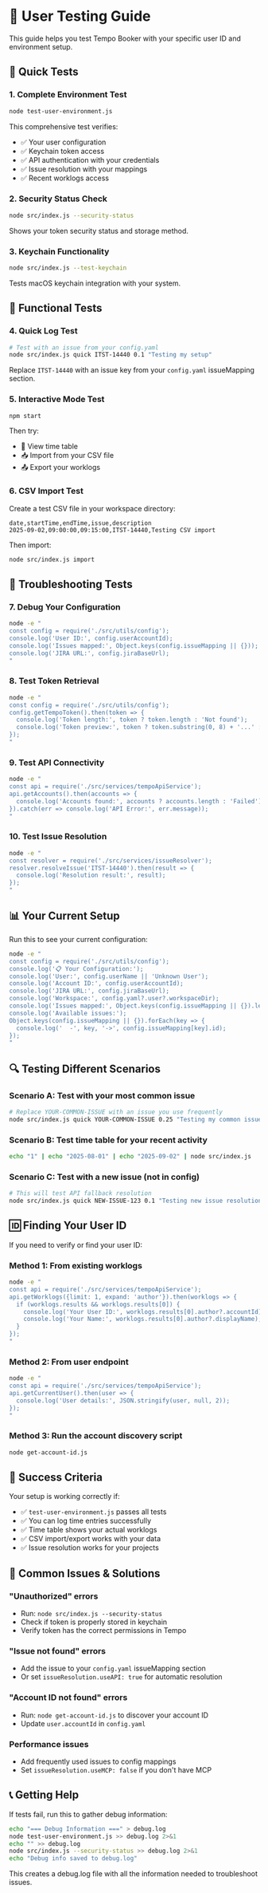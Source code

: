 # 🧪 User Testing Guide

This guide helps you test Tempo Booker with your specific user ID and environment setup.

## 🚀 Quick Tests

### 1. **Complete Environment Test**
```bash
node test-user-environment.js
```
This comprehensive test verifies:
- ✅ Your user configuration
- ✅ Keychain token access
- ✅ API authentication with your credentials
- ✅ Issue resolution with your mappings
- ✅ Recent worklogs access

### 2. **Security Status Check**
```bash
node src/index.js --security-status
```
Shows your token security status and storage method.

### 3. **Keychain Functionality**
```bash
node src/index.js --test-keychain
```
Tests macOS keychain integration with your system.

## 🎯 Functional Tests

### 4. **Quick Log Test**
```bash
# Test with an issue from your config.yaml
node src/index.js quick ITST-14440 0.1 "Testing my setup"
```
Replace `ITST-14440` with an issue key from your `config.yaml` issueMapping section.

### 5. **Interactive Mode Test**
```bash
npm start
```
Then try:
- 📅 View time table
- 📥 Import from your CSV file
- 📤 Export your worklogs

### 6. **CSV Import Test**
Create a test CSV file in your workspace directory:

```csv
date,startTime,endTime,issue,description
2025-09-02,09:00:00,09:15:00,ITST-14440,Testing CSV import
```

Then import:
```bash
node src/index.js import
```

## 🔧 Troubleshooting Tests

### 7. **Debug Your Configuration**
```bash
node -e "
const config = require('./src/utils/config');
console.log('User ID:', config.userAccountId);
console.log('Issues mapped:', Object.keys(config.issueMapping || {}));
console.log('JIRA URL:', config.jiraBaseUrl);
"
```

### 8. **Test Token Retrieval**
```bash
node -e "
const config = require('./src/utils/config');
config.getTempoToken().then(token => {
  console.log('Token length:', token ? token.length : 'Not found');
  console.log('Token preview:', token ? token.substring(0, 8) + '...' : 'None');
});
"
```

### 9. **Test API Connectivity**
```bash
node -e "
const api = require('./src/services/tempoApiService');
api.getAccounts().then(accounts => {
  console.log('Accounts found:', accounts ? accounts.length : 'Failed');
}).catch(err => console.log('API Error:', err.message));
"
```

### 10. **Test Issue Resolution**
```bash
node -e "
const resolver = require('./src/services/issueResolver');
resolver.resolveIssue('ITST-14440').then(result => {
  console.log('Resolution result:', result);
});
"
```

## 📊 Your Current Setup

Run this to see your current configuration:

```bash
node -e "
const config = require('./src/utils/config');
console.log('📋 Your Configuration:');
console.log('User:', config.userName || 'Unknown User');
console.log('Account ID:', config.userAccountId);
console.log('JIRA URL:', config.jiraBaseUrl);
console.log('Workspace:', config.yaml?.user?.workspaceDir);
console.log('Issues mapped:', Object.keys(config.issueMapping || {}).length);
console.log('Available issues:');
Object.keys(config.issueMapping || {}).forEach(key => {
  console.log('  -', key, '->', config.issueMapping[key].id);
});
"
```

## 🔍 Testing Different Scenarios

### Scenario A: Test with your most common issue
```bash
# Replace YOUR-COMMON-ISSUE with an issue you use frequently
node src/index.js quick YOUR-COMMON-ISSUE 0.25 "Testing my common issue"
```

### Scenario B: Test time table for your recent activity
```bash
echo "1" | echo "2025-08-01" | echo "2025-09-02" | node src/index.js
```

### Scenario C: Test with a new issue (not in config)
```bash
# This will test API fallback resolution
node src/index.js quick NEW-ISSUE-123 0.1 "Testing new issue resolution"
```

## 🆔 Finding Your User ID

If you need to verify or find your user ID:

### Method 1: From existing worklogs
```bash
node -e "
const api = require('./src/services/tempoApiService');
api.getWorklogs({limit: 1, expand: 'author'}).then(worklogs => {
  if (worklogs.results && worklogs.results[0]) {
    console.log('Your User ID:', worklogs.results[0].author?.accountId);
    console.log('Your Name:', worklogs.results[0].author?.displayName);
  }
});
"
```

### Method 2: From user endpoint
```bash
node -e "
const api = require('./src/services/tempoApiService');
api.getCurrentUser().then(user => {
  console.log('User details:', JSON.stringify(user, null, 2));
});
"
```

### Method 3: Run the account discovery script
```bash
node get-account-id.js
```

## 🎯 Success Criteria

Your setup is working correctly if:
- ✅ `test-user-environment.js` passes all tests
- ✅ You can log time entries successfully
- ✅ Time table shows your actual worklogs
- ✅ CSV import/export works with your data
- ✅ Issue resolution works for your projects

## 🚨 Common Issues & Solutions

### "Unauthorized" errors
- Run: `node src/index.js --security-status`
- Check if token is properly stored in keychain
- Verify token has the correct permissions in Tempo

### "Issue not found" errors
- Add the issue to your `config.yaml` issueMapping section
- Or set `issueResolution.useAPI: true` for automatic resolution

### "Account ID not found" errors
- Run: `node get-account-id.js` to discover your account ID
- Update `user.accountId` in `config.yaml`

### Performance issues
- Add frequently used issues to config mappings
- Set `issueResolution.useMCP: false` if you don't have MCP

## 📞 Getting Help

If tests fail, run this to gather debug information:
```bash
echo "=== Debug Information ===" > debug.log
node test-user-environment.js >> debug.log 2>&1
echo "" >> debug.log
node src/index.js --security-status >> debug.log 2>&1
echo "Debug info saved to debug.log"
```

This creates a debug.log file with all the information needed to troubleshoot issues.